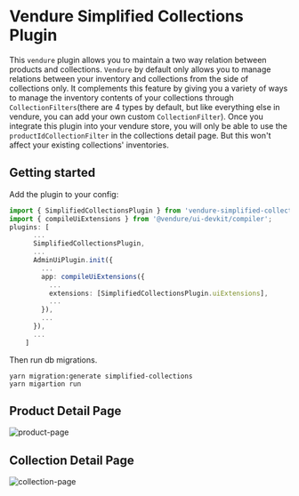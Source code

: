 # Vendure Simplified  Collections Plugin

This `vendure` plugin allows you to maintain a two way relation between products and collections. `Vendure` by default only allows you to manage relations between your inventory and collections from the side of collections only. It complements this feature by giving you a variety of ways to manage the inventory contents of your collections through `CollectionFilters`(there are 4 types by default, but like everything else in vendure, you can add your own custom `CollectionFilter`). Once you integrate this plugin into your vendure store, you will only be able to use the `productIdCollectionFilter` in the collections detail page. But this won't affect your existing collections' inventories.

## Getting started

Add the plugin to your config:
```ts
import { SimplifiedCollectionsPlugin } from 'vendure-simplified-collections-plugin';
import { compileUiExtensions } from '@vendure/ui-devkit/compiler';
plugins: [
      ...
      SimplifiedCollectionsPlugin,
      ...
      AdminUiPlugin.init({
        ...
        app: compileUiExtensions({
          ...
          extensions: [SimplifiedCollectionsPlugin.uiExtensions],
          ...
        }),
        ...
      }),
      ...
    ]
```
Then run db migrations.
```console
yarn migration:generate simplified-collections
yarn migartion run
```
## Product Detail Page

![product-page](https://github.com/dalyathan/vendure-simplified-collections-plugin/assets/39517388/d7e5ac1a-a70e-4375-8371-92c00dea48b4)
## Collection Detail Page

![collection-page](https://github.com/dalyathan/vendure-simplified-collections-plugin/assets/39517388/17cb2ab9-fb8c-4786-b1a3-50b292abc65d)
